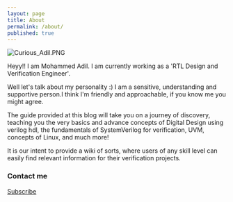 ```yaml
---
layout: page
title: About
permalink: /about/
published: true
---
```


![Curious_Adil.PNG]({{site.baseurl}}/Curious_Adil.PNG)


Heyy!!
I am Mohammed Adil. I am currently working as a 'RTL Design and Verification Engineer'. 

Well let's talk about my personality :)
I am a sensitive, understanding and supportive person.I think I'm  friendly and approachable, if you know me you might agree.


The guide provided at this blog will take you on a journey of discovery, teaching you the very basics and advance concepts of Digital Design using verilog hdl, the fundamentals of SystemVerilog for verification, UVM, concepts of Linux, and much more!

It is our intent to provide a wiki of sorts, where users of any skill level can easily find relevant information for their verification projects.

### Contact me

[Subscribe]({{site.baseurl}}/contact/)
